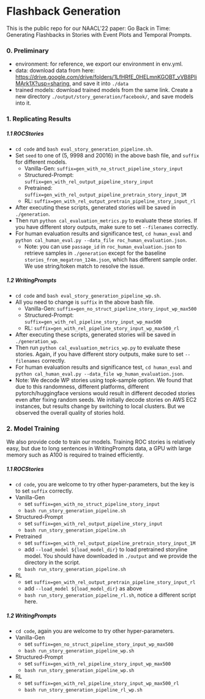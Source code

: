# Flashback Generation
This is the public repo for our NAACL'22 paper: Go Back in Time: Generating Flashbacks in Stories with Event Plots and
Temporal Prompts.

### 0. Preliminary
- environment: for reference, we export our environment in env.yml.
- data: download data from here: https://drive.google.com/drive/folders/1LfHRfE_0HELmnKGOBT_vVB8PIiMArk1X?usp=sharing, and save it into `./data`
- trained models: download trained models from the same link. Create a new directory `./output/story_generation/facebook/`, and save models into it.


### 1. Replicating Results
##### 1.1 ROCStories
- `cd code` and `bash eval_story_generation_pipeline.sh`.
- Set `seed` to one of (5, 9998 and 20016) in the above bash file, and `suffix` for different models.  
    - Vanilla-Gen: `suffix=gen_with_no_struct_pipeline_story_input`
    - Structured-Prompt: `suffix=gen_with_rel_output_pipeline_story_input`
    - Pretrained: `suffix=gen_with_rel_output_pipeline_pretrain_story_input_1M`
    - RL: `suffix=gen_with_rel_output_pretrain_pipeline_story_input_rl`
- After executing these scripts, generated stories will be saved in `./generation`.
- Then run `python cal_evaluation_metrics.py` to evaluate these stories. If you have different story outputs, make sure to set `--filenames` correctly.
- For human evaluation results and significance test, `cd human_eval` and `python cal_human_eval.py --data_file roc_human_evaluation.json`.
    - Note: you can use `passage_id` in `roc_human_evaluation.json` to retrieve samples in `./generation` except for the baseline `stories_from_megatron_124m.json`, which has different sample order. We use string/token match to resolve the issue.


##### 1.2 WritingPrompts
- `cd code` and `bash eval_story_generation_pipeline_wp.sh`.
- All you need to change is `suffix` in the above bash file.
    - Vanilla-Gen: `suffix=gen_no_struct_pipeline_story_input_wp_max500`
    - Structured-Prompt: `suffix=gen_with_rel_pipeline_story_input_wp_max500`
    - RL: `suffix=gen_with_rel_pipeline_story_input_wp_max500_rl`
- After executing these scripts, generated stories will be saved in `./generation_wp`.
- Then run `python cal_evaluation_metrics_wp.py` to evaluate these stories. Again, if you have different story outputs, make sure to set `--filenames` correctly.
- For human evaluation results and significance test, `cd human_eval` and `python cal_human_eval.py --data_file wp_human_evaluation.json`.
- Note: We decode WP stories using topk-sample option. We found that due to this randomness, different platforms, different pytorch/huggingface versions would result in different decoded stories even after fixing random seeds. We initially decode stories on AWS EC2 instances, but results change by switching to local clusters. But we observed the overall quality of stories hold.


### 2. Model Training
We also provide code to train our models. Training ROC stories is relatively easy, but due to long sentences in WritingPrompts data, a GPU with large memory such as A100 is required to trained efficiently.
##### 1.1 ROCStories
- `cd code`, you are welcome to try other hyper-parameters, but the key is to set `suffix` correctly.
- Vanilla-Gen 
    - set `suffix=gen_with_no_struct_pipeline_story_input`
    - `bash run_story_generation_pipeline.sh` 
- Structured-Prompt
    - set `suffix=gen_with_rel_output_pipeline_story_input`
    - `bash run_story_generation_pipeline.sh` 
- Pretrained
    - set `suffix=gen_with_rel_output_pipeline_pretrain_story_input_1M`
    - add `--load_model ${load_model_dir}` to load pretrained storyline model. You should have downloaded in `./output` and we provide the directory in the script.
    - `bash run_story_generation_pipeline.sh` 
- RL
    - set `suffix=gen_with_rel_output_pretrain_pipeline_story_input_rl`
    - add `--load_model ${load_model_dir}` as above
    - `bash run_story_generation_pipeline_rl.sh`, notice a different script here.
    

##### 1.2 WritingPrompts
- `cd code`, again you are welcome to try other hyper-parameters.
- Vanilla-Gen
    - set `suffix=gen_no_struct_pipeline_story_input_wp_max500`
    - `bash run_story_generation_pipeline_wp.sh` 
- Structured-Prompt
    - set `suffix=gen_with_rel_pipeline_story_input_wp_max500`
    - `bash run_story_generation_pipeline_wp.sh` 
- RL
    - set `suffix=gen_with_rel_pipeline_story_input_wp_max500_rl`
    - `bash run_story_generation_pipeline_rl_wp.sh` 